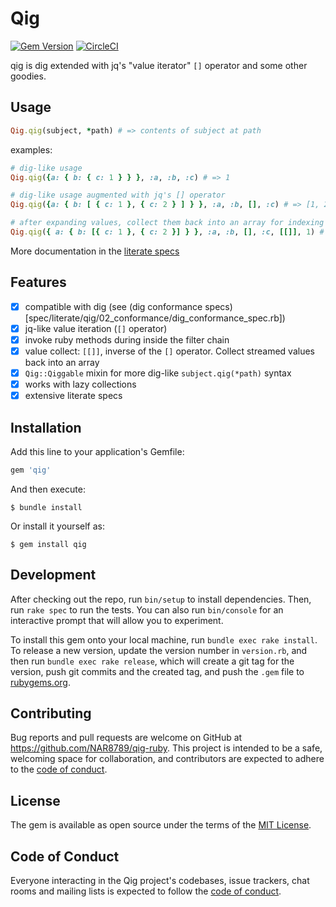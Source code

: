 # Qig

[![Gem Version](https://badge.fury.io/rb/qig.svg)](https://badge.fury.io/rb/qig)
[![CircleCI](https://circleci.com/gh/NAR8789/qig-ruby/tree/main.svg?style=shield)](https://circleci.com/gh/NAR8789/qig-ruby/tree/main)

qig is dig extended with jq's "value iterator" `[]` operator and some other goodies.

## Usage

```ruby
Qig.qig(subject, *path) # => contents of subject at path
```

examples:
```ruby
# dig-like usage
Qig.qig({a: { b: { c: 1 } } }, :a, :b, :c) # => 1

# dig-like usage augmented with jq's [] operator
Qig.qig({a: { b: [ { c: 1 }, { c: 2 } ] } }, :a, :b, [], :c) # => [1, 2]

# after expanding values, collect them back into an array for indexing into with `[[]]`
Qig.qig({ a: { b: [{ c: 1 }, { c: 2 }] } }, :a, :b, [], :c, [[]], 1) # => 2
```

More documentation in the [literate specs](spec/literate)

## Features

- [x] compatible with dig (see (dig conformance specs)[spec/literate/qig/02_conformance/dig_conformance_spec.rb])
- [x] jq-like value iteration (`[]` operator)
- [x] invoke ruby methods during inside the filter chain
- [x] value collect: `[[]]`, inverse of the `[]` operator. Collect streamed values back into an array
- [x] `Qig::Qiggable` mixin for more dig-like `subject.qig(*path)` syntax
- [x] works with lazy collections
- [x] extensive literate specs

## Installation

Add this line to your application's Gemfile:

```ruby
gem 'qig'
```

And then execute:

    $ bundle install

Or install it yourself as:

    $ gem install qig

## Development

After checking out the repo, run `bin/setup` to install dependencies. Then, run `rake spec` to run the tests. You can also run `bin/console` for an interactive prompt that will allow you to experiment.

To install this gem onto your local machine, run `bundle exec rake install`. To release a new version, update the version number in `version.rb`, and then run `bundle exec rake release`, which will create a git tag for the version, push git commits and the created tag, and push the `.gem` file to [rubygems.org](https://rubygems.org).

## Contributing

Bug reports and pull requests are welcome on GitHub at https://github.com/NAR8789/qig-ruby. This project is intended to be a safe, welcoming space for collaboration, and contributors are expected to adhere to the [code of conduct](https://github.com/NAR8789/qig-ruby/blob/main/CODE_OF_CONDUCT.md).

## License

The gem is available as open source under the terms of the [MIT License](https://opensource.org/licenses/MIT).

## Code of Conduct

Everyone interacting in the Qig project's codebases, issue trackers, chat rooms and mailing lists is expected to follow the [code of conduct](https://github.com/NAR8789/qig-ruby/blob/main/CODE_OF_CONDUCT.md).
